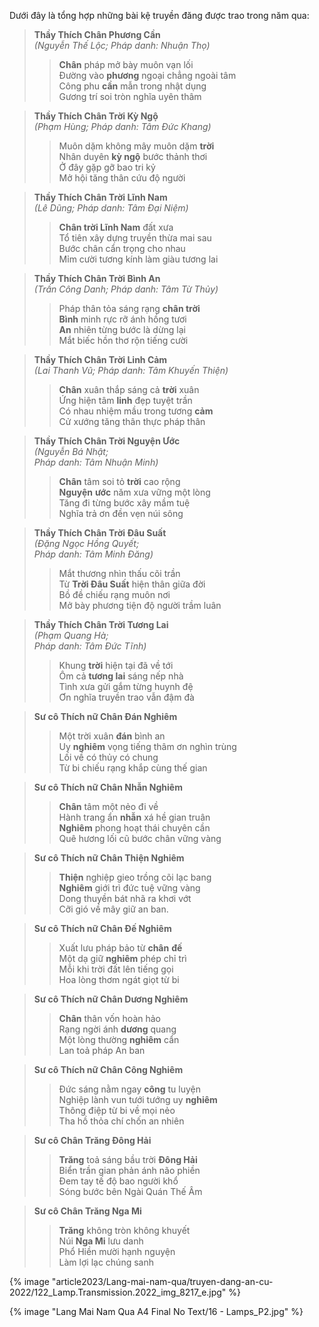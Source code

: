 <p class="noIndent">Dưới đây là tổng hợp những bài kệ truyền đăng được trao trong năm qua:</p>

<figure id="pageMarkerForGathas"></figure>

<!-- beware: 2 empty spaces at line-end mark break -->

<!-- https://langmai.org/tang-kinh-cac/ke-truyen-dang/ke-truyen-dang-trong-dai-gioi-dan-trung-quang-tu-10-1422023/ -->

> **Thầy Thích Chân Phương Cần**  
> *(Nguyễn Thế Lộc;  Pháp danh: Nhuận Thọ)*
> > **Chân** pháp mở bày muôn vạn lối  
> > Đường vào **phương** ngoại chẳng ngoài tâm  
> > Công phu **cần** mẫn trong nhật dụng  
> > Gương trí soi tròn nghĩa uyên thâm

> **Thầy Thích Chân Trời Kỳ Ngộ**  
> *(Phạm Hùng;  Pháp danh: Tâm Đức Khang)*
> > Muôn dặm không mây muôn dặm **trời**  
> > Nhân duyên **kỳ ngộ** bước thảnh thơi  
> > Ở đây gặp gỡ bao tri kỷ  
> > Mở hội tăng thân cứu độ người

> **Thầy Thích Chân Trời Lĩnh Nam**  
> *(Lê Dũng;  Pháp danh: Tâm Đại Niệm)*
> > **Chân trời Lĩnh Nam** đất xưa  
> > Tổ tiên xây dựng truyền thừa mai sau  
> > Bước chân cẩn trọng cho nhau  
> > Mỉm cười tương kính làm giàu tương lai

> **Thầy Thích Chân Trời Bình An**  
> *(Trần Công Danh;  Pháp danh: Tâm Từ Thủy)*
> > Pháp thân tỏa sáng rạng **chân trời**  
> > **Bình** minh rực rỡ ánh hồng tươi  
> > **An** nhiên từng bước là dừng lại  
> > Mắt biếc hồn thơ rộn tiếng cười

> **Thầy Thích Chân Trời Linh Cảm**  
> *(Lai Thanh Vũ;  Pháp danh: Tâm Khuyến Thiện)*
> > **Chân** xuân thắp sáng cả **trời** xuân  
> > Ứng hiện tâm **linh** đẹp tuyệt trần  
> > Có nhau nhiệm mầu trong tương **cảm**  
> > Cử xướng tăng thân thực pháp thân

> **Thầy Thích Chân Trời Nguyện Ước**  
> *(Nguyễn Bá Nhật;  
>  Pháp danh: Tâm Nhuận Minh)*
> > **Chân** tâm soi tỏ **trời** cao rộng  
> > **Nguyện** **ước** năm xưa vững một lòng  
> > Tăng đi từng bước xây mầm tuệ  
> > Nghĩa trả ơn đền vẹn núi sông

> **Thầy Thích Chân Trời Đâu Suất**  
> *(Đặng Ngọc Hồng Quyết;  
>  Pháp danh: Tâm Minh Đăng)*
> > Mắt thương nhìn thấu cõi trần  
> > Từ **Trời Đâu Suất** hiện thân giữa đời  
> > Bồ đề chiếu rạng muôn nơi  
> > Mở bày phương tiện độ người trầm luân

> **Thầy Thích Chân Trời Tương Lai**  
> *(Phạm Quang Hà;  
>  Pháp danh: Tâm Đức Tĩnh)*
> > Khung **trời** hiện tại đã về tới  
> > Ôm cả **tương lai** sáng nếp nhà  
> > Tình xưa gửi gắm từng huynh đệ  
> > Ơn nghĩa truyền trao vẫn đậm đà

> **Sư cô Thích nữ Chân Đán Nghiêm**
> > Một trời xuân **đán** bình an   
> > Uy **nghiêm** vọng tiếng thâm ơn nghìn trùng   
> > Lối về có thủy có chung  
> > Từ bi chiếu rạng khắp cùng thế gian

> **Sư cô Thích nữ Chân Nhẫn Nghiêm**
> > **Chân** tâm một nẻo đi về  
> > Hành trang ẩn **nhẫn** xá hề gian truân   
> > **Nghiêm** phong hoạt thái chuyên cần  
> > Quê hương lối cũ bước chân vững vàng

> **Sư cô Thích nữ Chân Thiện Nghiêm**
> > **Thiện** nghiệp gieo trồng cõi lạc bang  
> > **Nghiêm** giới trì đức tuệ vững vàng  
> > Dong thuyền bát nhã ra khơi vớt  
> > Cỡi gió về mây giữ an ban.

> **Sư cô Thích nữ Chân Đế Nghiêm**
> > Xuất lưu pháp bảo từ **chân** **đế**  
> > Một dạ giữ **nghiêm** phép chỉ trì  
> > Mỗi khi trời đất lên tiếng gọi  
> > Hoa lòng thơm ngát giọt từ bi

> **Sư cô Thích nữ Chân Dương Nghiêm**
> > **Chân** thân vốn hoàn hảo  
> > Rạng ngời ánh **dương** quang  
> > Một lòng thường **nghiêm** cẩn  
> > Lan toả pháp An ban

> **Sư cô Thích nữ Chân Công Nghiêm**
> > Đức sáng nằm ngay **công** tu luyện  
> > Nghiệp lành vun tưới tướng uy **nghiêm**  
> > Thông điệp từ bi về mọi nẻo  
> > Tha hồ thỏa chí chốn an nhiên

> **Sư cô Chân Trăng Đông Hải**
> > **Trăng** toả sáng bầu trời **Đông Hải**  
> > Biển trần gian phản ánh não phiền  
> > Đem tay tế độ bao người khổ  
> > Sóng bước bên Ngài Quán Thế Âm

> **Sư cô Chân Trăng Nga Mi**
> > **Trăng** không tròn không khuyết  
> > Núi **Nga Mi** lưu danh  
> > Phổ Hiền mười hạnh nguyện  
> > Làm lợi lạc chúng sanh


{% image "article2023/Lang-mai-nam-qua/truyen-dang-an-cu-2022/122_Lamp.Transmission.2022_img_8217_e.jpg" %}

<div class="page-break"></div>

<div class="full-page-background-img-bleed">
    {% image "Lang Mai Nam Qua A4 Final No Text/16 - Lamps_P2.jpg" %}
</div>